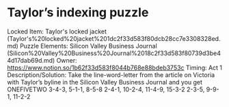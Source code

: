 # Taylor’s indexing puzzle

Locked Item: Taylor's locked jacket (Taylor's%20locked%20jacket%201dc2f33d583f80dcb28cc7e3308328ed.md)
Puzzle Elements: Silicon Valley Business Journal (Silicon%20Valley%20Business%20Journal%2018c2f33d583f80739d3be44d17dab69d.md)
Owner: https://www.notion.so/1b62f33d583f8044b768e88bdeb3753c
Timing: Act 1
Description/Solution: Take the line-word-letter from the article on Victoria with Taylor’s byline in the Silicon Valley Business Journal and you get ONEFIVETWO
3-4-3, 5-1-1, 8-5-8
2-4-1, 10-2-4, 11-4-9, 15-3-2
2-3-5, 9-9-1, 11-2-2
